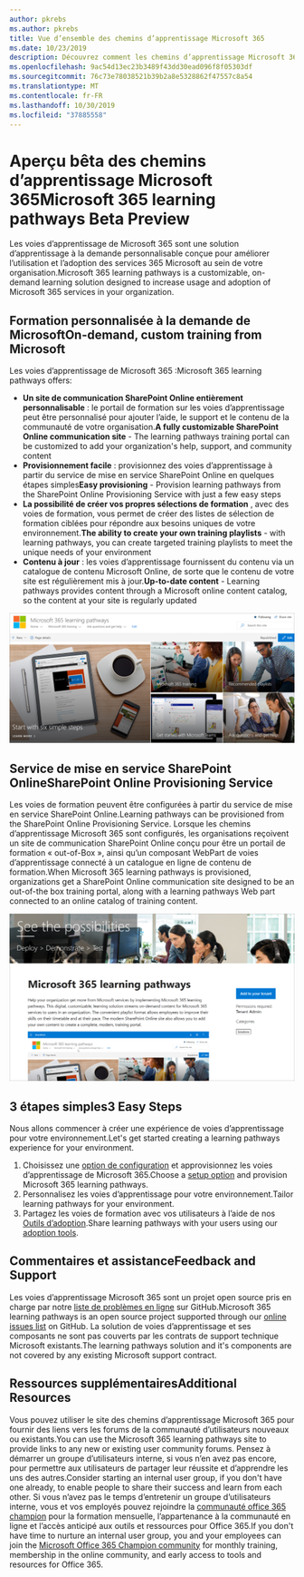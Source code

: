 ```yaml
---
author: pkrebs
ms.author: pkrebs
title: Vue d’ensemble des chemins d’apprentissage Microsoft 365
ms.date: 10/23/2019
description: Découvrez comment les chemins d’apprentissage Microsoft 365 peuvent accélérer l’utilisation et l’adoption des services 365 Microsoft dans votre organisation. Les voies de formation incluent un composant WebPart SharePoint Online personnalisé et un site de formation aux communications SharePoint Online modernes qui est facile à configurer pour votre client Microsoft 365.
ms.openlocfilehash: 9ac54d13ec23b3489f43dd30ead096f8f05303df
ms.sourcegitcommit: 76c73e78038521b39b2a8e5328862f47557c8a54
ms.translationtype: MT
ms.contentlocale: fr-FR
ms.lasthandoff: 10/30/2019
ms.locfileid: "37885558"
---
```

# <a name="microsoft-365-learning-pathways-beta-preview"></a><span data-ttu-id="b91bf-104">Aperçu bêta des chemins d’apprentissage Microsoft 365</span><span class="sxs-lookup"><span data-stu-id="b91bf-104">Microsoft 365 learning pathways Beta Preview</span></span>
<span data-ttu-id="b91bf-105">Les voies d’apprentissage de Microsoft 365 sont une solution d’apprentissage à la demande personnalisable conçue pour améliorer l’utilisation et l’adoption des services 365 Microsoft au sein de votre organisation.</span><span class="sxs-lookup"><span data-stu-id="b91bf-105">Microsoft 365 learning pathways is a customizable, on-demand learning solution designed to increase usage and adoption of Microsoft 365 services in your organization.</span></span>  

## <a name="on-demand-custom-training-from-microsoft"></a><span data-ttu-id="b91bf-106">Formation personnalisée à la demande de Microsoft</span><span class="sxs-lookup"><span data-stu-id="b91bf-106">On-demand, custom training from Microsoft</span></span>

<span data-ttu-id="b91bf-107">Les voies d’apprentissage de Microsoft 365 :</span><span class="sxs-lookup"><span data-stu-id="b91bf-107">Microsoft 365 learning pathways offers:</span></span>

- <span data-ttu-id="b91bf-108">**Un site de communication SharePoint Online entièrement personnalisable** : le portail de formation sur les voies d’apprentissage peut être personnalisé pour ajouter l’aide, le support et le contenu de la communauté de votre organisation.</span><span class="sxs-lookup"><span data-stu-id="b91bf-108">**A fully customizable SharePoint Online communication site** - The learning pathways training portal can be customized to add your organization's help, support, and community content</span></span>
- <span data-ttu-id="b91bf-109">**Provisionnement facile** : provisionnez des voies d’apprentissage à partir du service de mise en service SharePoint Online en quelques étapes simples</span><span class="sxs-lookup"><span data-stu-id="b91bf-109">**Easy provisioning** - Provision learning pathways from the SharePoint Online Provisioning Service with just a few easy steps</span></span>
- <span data-ttu-id="b91bf-110">**La possibilité de créer vos propres sélections de formation** , avec des voies de formation, vous permet de créer des listes de sélection de formation ciblées pour répondre aux besoins uniques de votre environnement.</span><span class="sxs-lookup"><span data-stu-id="b91bf-110">**The ability to create your own training playlists** - with learning pathways, you can create targeted training playlists to meet the unique needs of your environment</span></span>
- <span data-ttu-id="b91bf-111">**Contenu à jour** : les voies d’apprentissage fournissent du contenu via un catalogue de contenu Microsoft Online, de sorte que le contenu de votre site est régulièrement mis à jour.</span><span class="sxs-lookup"><span data-stu-id="b91bf-111">**Up-to-date content** - Learning pathways provides content through a Microsoft online content catalog, so the content at your site is regularly updated</span></span>

![CG-Introducing. png](media/cg-introducing.png)

## <a name="sharepoint-online-provisioning-service"></a><span data-ttu-id="b91bf-113">Service de mise en service SharePoint Online</span><span class="sxs-lookup"><span data-stu-id="b91bf-113">SharePoint Online Provisioning Service</span></span> 
<span data-ttu-id="b91bf-114">Les voies de formation peuvent être configurées à partir du service de mise en service SharePoint Online.</span><span class="sxs-lookup"><span data-stu-id="b91bf-114">Learning pathways can be provisioned from the SharePoint Online Provisioning Service.</span></span> <span data-ttu-id="b91bf-115">Lorsque les chemins d’apprentissage Microsoft 365 sont configurés, les organisations reçoivent un site de communication SharePoint Online conçu pour être un portail de formation « out-of-Box », ainsi qu’un composant WebPart de voies d’apprentissage connecté à un catalogue en ligne de contenu de formation.</span><span class="sxs-lookup"><span data-stu-id="b91bf-115">When Microsoft 365 learning pathways is provisioned, organizations get a SharePoint Online communication site designed to be an out-of-the box training portal, along with a learning pathways Web part connected to an online catalog of training content.</span></span> 

![CG-provision. png](media/cg-provision.png)

## <a name="3-easy-steps"></a><span data-ttu-id="b91bf-117">3 étapes simples</span><span class="sxs-lookup"><span data-stu-id="b91bf-117">3 Easy Steps</span></span>
<span data-ttu-id="b91bf-118">Nous allons commencer à créer une expérience de voies d’apprentissage pour votre environnement.</span><span class="sxs-lookup"><span data-stu-id="b91bf-118">Let's get started creating a learning pathways experience for your environment.</span></span>
1. <span data-ttu-id="b91bf-119">Choisissez une [option de configuration](custom_setupoptions.md) et approvisionnez les voies d’apprentissage de Microsoft 365.</span><span class="sxs-lookup"><span data-stu-id="b91bf-119">Choose a [setup option](custom_setupoptions.md) and provision Microsoft 365 learning pathways.</span></span>  
2. <span data-ttu-id="b91bf-120">Personnalisez les voies d’apprentissage pour votre environnement.</span><span class="sxs-lookup"><span data-stu-id="b91bf-120">Tailor learning pathways for your environment.</span></span>
3. <span data-ttu-id="b91bf-121">Partagez les voies de formation avec vos utilisateurs à l’aide de nos [Outils d’adoption](driveadoption.md).</span><span class="sxs-lookup"><span data-stu-id="b91bf-121">Share learning pathways with your users using our [adoption tools](driveadoption.md).</span></span>

## <a name="feedback-and-support"></a><span data-ttu-id="b91bf-122">Commentaires et assistance</span><span class="sxs-lookup"><span data-stu-id="b91bf-122">Feedback and Support</span></span>

<span data-ttu-id="b91bf-123">Les voies d’apprentissage Microsoft 365 sont un projet open source pris en charge par notre [liste de problèmes en ligne](https://aka.ms/CustomLearningHelp) sur GitHub.</span><span class="sxs-lookup"><span data-stu-id="b91bf-123">Microsoft 365 learning pathways is an open source project supported through our [online issues list](https://aka.ms/CustomLearningHelp) on GitHub.</span></span> <span data-ttu-id="b91bf-124">La solution de voies d’apprentissage et ses composants ne sont pas couverts par les contrats de support technique Microsoft existants.</span><span class="sxs-lookup"><span data-stu-id="b91bf-124">The learning pathways solution and it's components are not covered by any existing Microsoft support contract.</span></span>  

## <a name="additional-resources"></a><span data-ttu-id="b91bf-125">Ressources supplémentaires</span><span class="sxs-lookup"><span data-stu-id="b91bf-125">Additional Resources</span></span>
<span data-ttu-id="b91bf-126">Vous pouvez utiliser le site des chemins d’apprentissage Microsoft 365 pour fournir des liens vers les forums de la communauté d’utilisateurs nouveaux ou existants.</span><span class="sxs-lookup"><span data-stu-id="b91bf-126">You can use the Microsoft 365 learning pathways site to provide links to any new or existing user community forums.</span></span> <span data-ttu-id="b91bf-127">Pensez à démarrer un groupe d’utilisateurs interne, si vous n’en avez pas encore, pour permettre aux utilisateurs de partager leur réussite et d’apprendre les uns des autres.</span><span class="sxs-lookup"><span data-stu-id="b91bf-127">Consider starting an internal user group, if you don't have one already, to enable people to share their success and learn from each other.</span></span>  <span data-ttu-id="b91bf-128">Si vous n’avez pas le temps d’entretenir un groupe d’utilisateurs interne, vous et vos employés pouvez rejoindre la [communauté office 365 champion](https://aka.ms/O365Champions) pour la formation mensuelle, l’appartenance à la communauté en ligne et l’accès anticipé aux outils et ressources pour Office 365.</span><span class="sxs-lookup"><span data-stu-id="b91bf-128">If you don't have time to nurture an internal user group, you and your employees can join the [Microsoft Office 365 Champion community](https://aka.ms/O365Champions) for monthly training, membership in the online community, and early access to tools and resources for Office 365.</span></span>